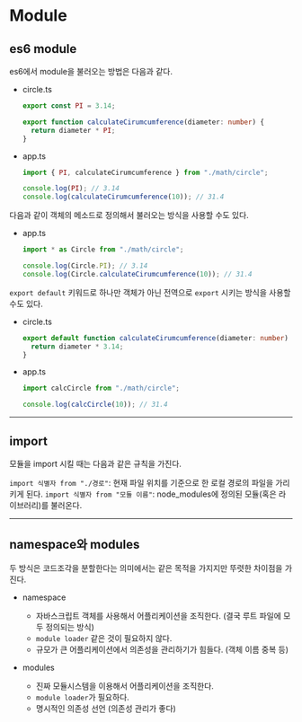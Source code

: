 # Module

## es6 module

es6에서 module을 불러오는 방법은 다음과 같다.

- circle.ts

  ```ts
  export const PI = 3.14;

  export function calculateCirumcumference(diameter: number) {
    return diameter * PI;
  }
  ```

- app.ts

  ```ts
  import { PI, calculateCirumcumference } from "./math/circle";

  console.log(PI); // 3.14
  console.log(calculateCirumcumference(10)); // 31.4
  ```

다음과 같이 객체의 메소드로 정의해서 불러오는 방식을 사용할 수도 있다.

- app.ts

  ```ts
  import * as Circle from "./math/circle";

  console.log(Circle.PI); // 3.14
  console.log(Circle.calculateCirumcumference(10)); // 31.4
  ```

`export default` 키워드로 하나만 객체가 아닌 전역으로 `export` 시키는 방식을 사용할 수도 있다.

- circle.ts

  ```ts
  export default function calculateCirumcumference(diameter: number) {
    return diameter * 3.14;
  }
  ```

- app.ts

  ```ts
  import calcCircle from "./math/circle";

  console.log(calcCircle(10)); // 31.4
  ```

---

## import

모듈을 import 시킬 때는 다음과 같은 규칙을 가진다.

`import 식별자 from "./경로"`: 현재 파일 위치를 기준으로 한 로컬 경로의 파일을 가리키게 된다.
`import 식별자 from "모듈 이름"`: node_modules에 정의된 모듈(혹은 라이브러리)를 불러온다.

---

## namespace와 modules

두 방식은 코드조각을 분할한다는 의미에서는 같은 목적을 가지지만 뚜렷한 차이점을 가진다.

- namespace

  - 자바스크립트 객체를 사용해서 어플리케이션을 조직한다. (결국 루트 파일에 모두 정의되는 방식)
  - `module loader` 같은 것이 필요하지 않다.
  - 규모가 큰 어플리케이션에서 의존성을 관리하기가 힘들다. (객체 이름 중복 등)

- modules

  - 진짜 모듈시스템을 이용해서 어플리케이션을 조직한다.
  - `module loader`가 필요하다.
  - 명시적인 의존성 선언 (의존성 관리가 좋다)

